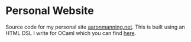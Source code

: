 # Personal Website

Source code for my personal site [aaronmanning.net](https://www.aaronmanning.net). This is built using an HTML DSL I write for OCaml which you can find [here](https://github.com/aaron-jack-manning/ocaml-html-dsl).